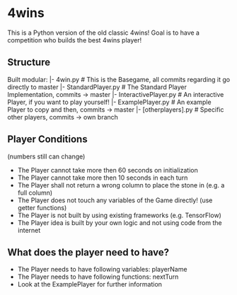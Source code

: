 # 4wins

This is a Python version of the old classic 4wins!
Goal is to have a competition who builds the best 4wins player!

## Structure
Built modular:
|- 4win.py                  # This is the Basegame, all commits regarding it go directly to master
|- StandardPlayer.py        # The Standard Player Implementation, commits -> master
|- InteractivePlayer.py     # An interactive Player, if you want to play yourself!
|- ExamplePlayer.py         # An example Player to copy and then, commits -> master
|- \[otherplayers\].py      # Specific other players, commits -> own branch

## Player Conditions
(numbers still can change)
- The Player cannot take more then 60 seconds on initialization
- The Player cannot take more then 10 seconds in each turn
- The Player shall not return a wrong column to place the stone in (e.g. a full column)
- The Player does not touch any variables of the Game directly! (use getter functions)
- The Player is not built by using existing frameworks (e.g. TensorFlow)
- The Player idea is built by your own logic and not using code from the internet

## What does the player need to have?
- The Player needs to have following variables: playerName
- The Player needs to have following functions: nextTurn
- Look at the ExamplePlayer for further information